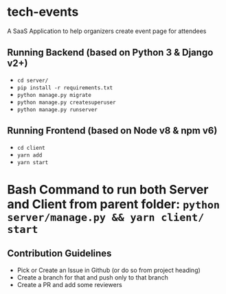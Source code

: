 # tech-events
A SaaS Application to help organizers create event page for attendees 

## Running Backend (based on Python 3 & Django v2+)
- `cd server/`
- `pip install -r requirements.txt`
- `python manage.py migrate`
- `python manage.py createsuperuser`
- `python manage.py runserver`

## Running Frontend (based on Node v8 & npm v6)
- `cd client`
- `yarn add`
- `yarn start`

# Bash Command to run both Server and Client from parent folder: `python server/manage.py && yarn client/ start`

## Contribution Guidelines
- Pick or Create an Issue in Github (or do so from project heading)
- Create a branch for that and push only to that branch
- Create a PR and add some reviewers 
